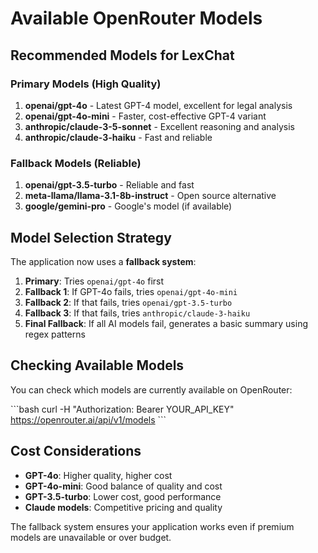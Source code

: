# Available OpenRouter Models

## Recommended Models for LexChat

### Primary Models (High Quality)
1. **openai/gpt-4o** - Latest GPT-4 model, excellent for legal analysis
2. **openai/gpt-4o-mini** - Faster, cost-effective GPT-4 variant
3. **anthropic/claude-3-5-sonnet** - Excellent reasoning and analysis
4. **anthropic/claude-3-haiku** - Fast and reliable

### Fallback Models (Reliable)
1. **openai/gpt-3.5-turbo** - Reliable and fast
2. **meta-llama/llama-3.1-8b-instruct** - Open source alternative
3. **google/gemini-pro** - Google's model (if available)

## Model Selection Strategy

The application now uses a **fallback system**:

1. **Primary**: Tries `openai/gpt-4o` first
2. **Fallback 1**: If GPT-4o fails, tries `openai/gpt-4o-mini`
3. **Fallback 2**: If that fails, tries `openai/gpt-3.5-turbo`
4. **Fallback 3**: If that fails, tries `anthropic/claude-3-haiku`
5. **Final Fallback**: If all AI models fail, generates a basic summary using regex patterns

## Checking Available Models

You can check which models are currently available on OpenRouter:

\`\`\`bash
curl -H "Authorization: Bearer YOUR_API_KEY" https://openrouter.ai/api/v1/models
\`\`\`

## Cost Considerations

- **GPT-4o**: Higher quality, higher cost
- **GPT-4o-mini**: Good balance of quality and cost
- **GPT-3.5-turbo**: Lower cost, good performance
- **Claude models**: Competitive pricing and quality

The fallback system ensures your application works even if premium models are unavailable or over budget.
